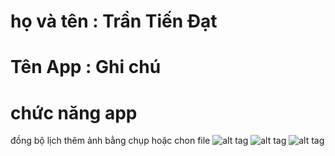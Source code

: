 # họ và tên : Trần Tiến Đạt 
# Tên App : Ghi chú
# chức năng app
đồng bộ lịch
thêm ảnh bằng chụp hoặc chon file
![alt tag](https://lh3.googleusercontent.com/jVKiEqZZhVqXjG9QiYc0jPUpXKNq-V-skGss3Cw3XhtBWoE1wJPUBIjkVyKSZ4ZdtRi_4RozfAlsVVv1e3E_w7kHvzzoY1apI7hc-K2z8ZajmKYohZvy6pzQ5ficOPtemA-fMHAvJuAC6jUfeQgujOTs9SOvX4qyvbR3PdEnNpTvx473QYm0mcI5IatQ0chE9IGJWRfGLLPXr5-sHMr88pXbKC8wkh9TesrToNVDwYm4J6Bxgb4s3GEWMuMff3aTcyNRktVlZlwyejffMNvWKeNJ_7J-Xzmr7jpUBn4c2aM1l1xo_OdVcj_weFwBKjXSJM_Ee75du0CvM2VM3RO-v9WYVfiY9PMctIypSoH2tA7CJmiRJaWKjLMBDCXx1WKXnfCm2iib33DDukwFKITl77_8gA4wPBjJtKwBiunqpaMluMDDGh9VCcpLwhIjDHMzz0zWZFcVzNkOeZ_Tgc5Mb8hIskyxYHUOMNqUpmMEOAUbjhPC7rG3yRpZQMYSL_Kn2VPg7DxGOh_rtUSORK2_kAvz_Mts4c5VPAra3v24zZwrq-3T2YQTnZw9fgiUaHWjJdFl547I8rUiOqhLY7X6-iCdZV7bnVqIc_YLm-07ZOOfp7n8ynKZg-EuDHbDE3oVEAo10fpIGaBzRnUXo-gdPfh_gVhe67Zq9emRG2veArOTNmJi66ibInv2mfrMSz01xKTLDV8Gk_JZfmN9Df7PKkZE=w718-h404-no)
![alt tag](https://lh3.googleusercontent.com/ReSAsyxNjklsSuu0I1pIaD9uY7uGuFyu2oaXhIbyW5LXUmB7bR_gspvvSQ_n2aQ8ViGKG9_ZD96maQMMP4g8-k-_2Vq7rqKx1fqz_kWSLSMj49wVyZAvJyOS_rBHgKdx2fceF8oEsl3r5XqCINeojOmkViJ05TwUd8T8lKQoYOUvRiq6BWFZEuYMU9Ly2uaYuBUSV7QM-1CY8JOLHl46LVCbEPPh6OoghALDs3p_C_xrfpEXVDcZa3DNxHx--xSOmMABHFC4Q6Rol8OUw9Z6XZGi-pKsZe-CHUMyCzIhYp9x6M14lbKwq9MfRY46aFopSGd_s94RD0OiONPbQmqTnq41ubpWCTSyMHqZM4Tc_QCXU0N6a-2TsnYp3NeFyh2o-KRDqGzz8D_SQ34ICYm6WblYRiU7FANGQ6VN31DjsDkH32u9ENdcRaB17ayaL8XzVN7_dp_85c2v1uV7Ei1Mwu6qyLwKy4wYKDEDQtZbRZ35lnFIBCBc8cIaSR7-Tekf42ChgzYTqaonHLhOUcZJOY9NBii5KsbVk7RkHcnK0pZR58HnmgQapNfmZWXabDRIf1TFs8FvIce204ghO2RAx6TJAhN326HqcsvvU9LJTC027sBG-iZsmjNdobJ6WEIhKb2rFhgN0OEyhyYsI4uMrdhyuriq6xtv-FeHSHaD6zHbIQ5Le_xCv2OqwRsi_v3UuzvswYTLvO6rfzblbhLWqn3M=w1677-h943-no)
![alt tag](https://lh3.googleusercontent.com/LUfczg751CFOJB3PJ3WcorWNDrThRQkqfgHaF1THu-URfnym5Q73ikmAoH35XbwtBGA6eI7KAj18pd76hs2D90RmHfgtlSi2gB-8c0zsoBkBQwwdG4hp8WOVhlYzgcDjsWibN5Gpxi9QUYS1Z4Z6IagHKfsK5GoM4aT1K39UUHxdzhz3P-RBkgoxVkIPtyqg_-1wpm6y4SsoXyCtQBHSYf-vuS6pU4ZBXCHqQwDNp_h4_AAF4bq5Grx66rP42YBEY9WHMknWD7grt3WYZCUJxWjuOOiM07bqW9SY-wEFTwnoVAw2CrjJQ3cxPjlFhgAvcRJOBujnXG2xNwoWs5ItGpHxAzkwE0ukO6Xb_g6BdIJUMv4gxXH1UrYJcBJSk8sp8tbu-byeOq2imkjjb46MwIYMjkgjrkayo7OAvinoWdYxW128zouTazzHiIQMGEIQjM76fbFA76I6lbEYywJCN3dol2KiZ3hNBozXE94dQ1m9OvmjsCaHkECaGc8dksRoyeujUZkmKfDyPSWW2L-KpZVmInBIzjLlI0eYuvkBPin3pDnaDtbHC1vggXaNEouMZUEIz41mrjADTWilJEN8R2Zgy5kZ-BAzfymO-rgEdZeg2pnD_0TZW6q2MChQMf3sqGne08dQPzm7Ss06vO-b5FocHHaV7zDD7U7hhl6iQFKQ0PXQqru8AyHkglCS17Fr89K_OyQr4KO1rt-HNQbkhYEQ=w1677-h943-no)
